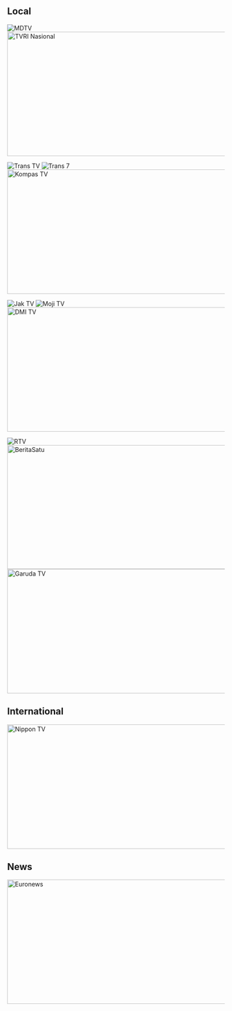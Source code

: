 ## Local
![MDTV](https://github.com/user-attachments/assets/e290bad4-a945-439a-9f23-7e23c91665c1)
<img width="512" height="288" alt="TVRI Nasional" src="https://github.com/user-attachments/assets/e461b408-a7a2-446c-9580-cff16dfca394" />

![Trans TV](https://github.com/user-attachments/assets/006eff66-e789-4a20-8318-dd1821d145d0)
![Trans 7](https://github.com/user-attachments/assets/4f8d5ba3-990b-4622-b87e-e2f25aedd704)
<img width="512" height="288" alt="Kompas TV" src="https://github.com/user-attachments/assets/e33bd3fe-160e-4ba9-9394-ba12631648f5" />

![Jak TV](https://github.com/user-attachments/assets/59a0c420-847e-4779-b95a-d05e29c17b67)
![Moji TV](https://github.com/user-attachments/assets/56b36408-0834-4be8-8c3e-5f83c90e0d80)
<img width="512" height="288" alt="DMI TV" src="https://github.com/user-attachments/assets/e4d5bf11-2436-49b0-96ce-c6d32d4ff316" />

![RTV](https://github.com/user-attachments/assets/513ff0c9-362a-4695-9af8-72a2b6297350)
<img width="512" height="287" alt="BeritaSatu" src="https://github.com/user-attachments/assets/0a66803c-2c4a-4e0c-b472-2861c5b6f311" />
<img width="512" height="288" alt="Garuda TV" src="https://github.com/user-attachments/assets/be5a8278-92d8-4527-819a-52ea041d1872" />

## International
<img width="512" height="288" alt="Nippon TV" src="https://github.com/user-attachments/assets/72f5a6cd-1361-43a4-80c5-29f9c37bac86" />

## News
<img width="512" height="288" alt="Euronews" src="https://github.com/user-attachments/assets/e0a7d688-0edf-4f30-b89e-8ea61344d5e3" />

